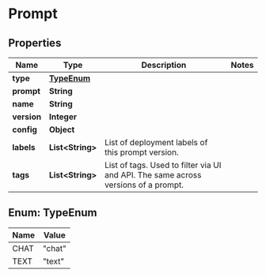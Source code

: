 

# Prompt


## Properties

| Name | Type | Description | Notes |
|------------ | ------------- | ------------- | -------------|
|**type** | [**TypeEnum**](#TypeEnum) |  |  |
|**prompt** | **String** |  |  |
|**name** | **String** |  |  |
|**version** | **Integer** |  |  |
|**config** | **Object** |  |  |
|**labels** | **List&lt;String&gt;** | List of deployment labels of this prompt version. |  |
|**tags** | **List&lt;String&gt;** | List of tags. Used to filter via UI and API. The same across versions of a prompt. |  |



## Enum: TypeEnum

| Name | Value |
|---- | -----|
| CHAT | &quot;chat&quot; |
| TEXT | &quot;text&quot; |



